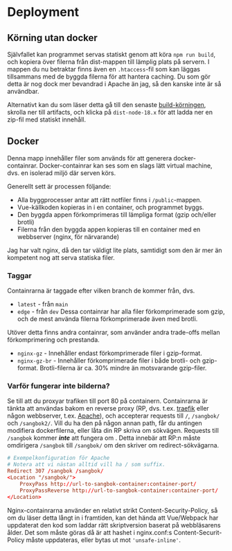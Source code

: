 # Deployment
## Körning utan docker
Självfallet kan programmet servas statiskt genom att köra `npm run build`, och kopiera över filerna från dist-mappen till lämplig plats på servern. I mappen du nu betraktar finns även en  `.htaccess`-fil som kan läggas tillsammans med de byggda filerna för att hantera caching. Du som gör detta är nog dock mer bevandrad i Apache än jag, så den kanske inte är så användbar.

Alternativt kan du som läser detta gå till den senaste [build-körningen](https://github.com/Fysiksektionen/sangbok-html/actions/workflows/build-vue.yml), skrolla ner till artifacts, och klicka på `dist-node-18.x` för att ladda ner en zip-fil med statiskt innehåll.

## Docker
Denna mapp innehåller filer som används för att generera docker-containrar. Docker-containrar kan ses som en slags lätt virtual machine, dvs. en isolerad miljö där serven körs.

Generellt sett är processen följande:
* Alla byggprocesser antar att rätt notfiler finns i `/public`-mappen.
* Vue-källkoden kopieras in i en container, och programmet byggs.
* Den byggda appen förkomprimeras till lämpliga format (gzip och/eller brotli)
* Filerna från den byggda appen kopieras till en container med en webbserver (nginx, för närvarande)

Jag har valt nginx, då den tar väldigt lite plats, samtidigt som den är mer än kompetent nog att serva statiska filer.

### Taggar
Containrarna är taggade efter vilken branch de kommer från, dvs.
* `latest` - från `main`
* `edge` - från `dev`
Dessa containrar har alla filer förkomprimerade som gzip, och de mest använda filerna förkomprimerade även med brotli.

Utöver detta finns andra containrar, som använder andra trade-offs mellan förkomprimering och prestanda.
* `nginx-gz` - Innehåller endast förkomprimerade filer i gzip-format.
* `nginx-gz-br` - Innehåller förkomprimerade filer i både brotli- och gzip-format. Brotli-filerna är ca. 30% mindre än motsvarande gzip-filer. 

### Varför fungerar inte bilderna?
Se till att du proxyar trafiken till port 80 på containern. Containrarna är tänkta att användas bakom en reverse proxy (RP, dvs. t.ex. [traefik](https://traefik.io/traefik/) eller någon webbserver, t.ex. [Apache](httpd.apache.org)), och accepterar requests till `/`, `/sangbok/` och `/sangbok2/`. Vill du ha den på någon annan path, får du antingen modifiera dockerfilerna, eller låta din RP skriva om sökvägen. Requests till `/sangbok` kommer _**inte**_ att fungera om . Detta innebär att RP:n måste omdirigera `/sangbok` till `/sangbok/` om den skriver om redirect-sökvägarna.

```conf
# Exempelkonfiguration för Apache
# Notera att vi nästan alltid vill ha / som suffix.
Redirect 307 /sangbok /sangbok/
<Location "/sangbok/">
    ProxyPass http://url-to-sangbok-container:container-port/
    ProxyPassReverse http://url-to-sangbok-container:container-port/
</Location>
```

Nginx-containrarna använder en relativt strikt Content-Security-Policy, så om du läser detta långt in i framtiden, kan det hända att Vue/Webpack har uppdaterat den kod som laddar rätt skriptversion baserat på webbläsarens ålder. Det som måste göras då är att hashet i nginx.conf:s Content-Securit-Policy måste uppdateras, eller bytas ut mot `'unsafe-inline'`.